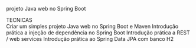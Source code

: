 projeto Java web no Spring Boot

TECNICAS  
Criar um simples projeto Java web no Spring Boot e Maven
Introdução prática a injeção de dependência no Spring Boot
Introdução prática a REST / web services
Introdução prática ao Spring Data JPA com banco H2
